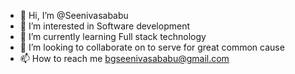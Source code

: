 - 👋 Hi, I’m @Seenivasababu
- 👀 I’m interested in Software development
- 🌱 I’m currently learning Full stack technology
- 💞️ I’m looking to collaborate on to serve for great common cause
- 📫 How to reach me bgseenivasababu@gmail.com

<!---
Seenivasababu/Seenivasababu is a ✨ special ✨ repository because its `README.md` (this file) appears on your GitHub profile.
You can click the Preview link to take a look at your changes.
--->
